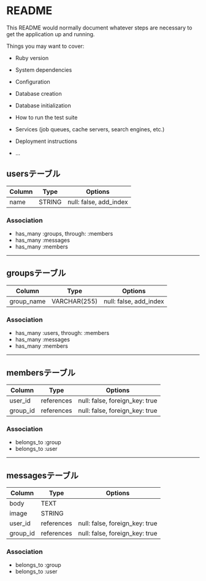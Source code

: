 # README

This README would normally document whatever steps are necessary to get the
application up and running.

Things you may want to cover:

* Ruby version

* System dependencies

* Configuration

* Database creation

* Database initialization

* How to run the test suite

* Services (job queues, cache servers, search engines, etc.)

* Deployment instructions

* ...

## usersテーブル

|Column|Type|Options|
|------|----|-------|
|name|STRING|null: false, add_index|

### Association
- has_many :groups, through: :members
- has_many :messages
- has_many :members
---

## groupsテーブル

|Column|Type|Options|
|------|----|-------|
|group_name|VARCHAR(255)|null: false, add_index|

### Association
- has_many :users, through: :members
- has_many :messages
- has_many :members
---

## membersテーブル

|Column|Type|Options|
|------|----|-------|
|user_id|references|null: false, foreign_key: true|
|group_id|references|null: false, foreign_key: true|

### Association
- belongs_to :group
- belongs_to :user

---

## messagesテーブル

|Column|Type|Options|
|------|----|-------|
|body|TEXT||
|image|STRING||
|user_id|references|null: false, foreign_key: true|
|group_id|references|null: false, foreign_key: true|

### Association
- belongs_to :group
- belongs_to :user
